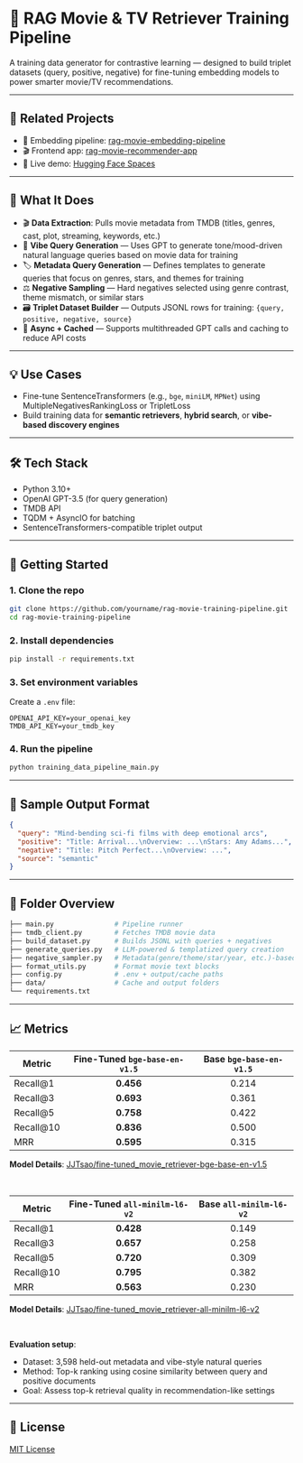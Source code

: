 # 🧠 RAG Movie & TV Retriever Training Pipeline

A training data generator for contrastive learning — designed to build triplet datasets (query, positive, negative) for fine-tuning embedding models to power smarter movie/TV recommendations.

---

## 🔗 Related Projects

- 💬 Embedding pipeline: [rag-movie-embedding-pipeline](https://github.com/jj-tsao/rag-movie-embedding-pipeline)
- 🎬 Frontend app: [rag-movie-recommender-app](https://github.com/jj-tsao/rag-movie-recommender-app)  
- 🚀 Live demo: [Hugging Face Spaces](https://huggingface.co/spaces/JJTsao/RAG_Movie_Recommendation_Assistant)

---

## 📌 What It Does

- 🎬 **Data Extraction**: Pulls movie metadata from TMDB (titles, genres, cast, plot, streaming, keywords, etc.)
- 🧠 **Vibe Query Generation** — Uses GPT to generate tone/mood-driven natural language queries based on movie data for training
- 🏷️ **Metadata Query Generation** — Defines templates to generate queries that focus on genres, stars, and themes for training
- ⚖️ **Negative Sampling** — Hard negatives selected using genre contrast, theme mismatch, or similar stars
- 🗃️ **Triplet Dataset Builder** — Outputs JSONL rows for training: `{query, positive, negative, source}`
- 🧵 **Async + Cached** — Supports multithreaded GPT calls and caching to reduce API costs

---

## 💡 Use Cases

- Fine-tune SentenceTransformers (e.g., `bge`, `miniLM`, `MPNet`) using MultipleNegativesRankingLoss or TripletLoss
- Build training data for **semantic retrievers**, **hybrid search**, or **vibe-based discovery engines**

---

## 🛠️ Tech Stack

- Python 3.10+
- OpenAI GPT-3.5 (for query generation)
- TMDB API
- TQDM + AsyncIO for batching
- SentenceTransformers-compatible triplet output

---

## 🚀 Getting Started

### 1. Clone the repo

```bash
git clone https://github.com/yourname/rag-movie-training-pipeline.git
cd rag-movie-training-pipeline
```

### 2. Install dependencies

```bash
pip install -r requirements.txt
```

### 3. Set environment variables

Create a `.env` file:
```
OPENAI_API_KEY=your_openai_key
TMDB_API_KEY=your_tmdb_key
```

### 4. Run the pipeline

```bash
python training_data_pipeline_main.py
```

---

## 🧪 Sample Output Format
```json
{
  "query": "Mind-bending sci-fi films with deep emotional arcs",
  "positive": "Title: Arrival...\nOverview: ...\nStars: Amy Adams...",
  "negative": "Title: Pitch Perfect...\nOverview: ...",
  "source": "semantic"
}
```

---

## 📂 Folder Overview
```graphql
├── main.py               # Pipeline runner
├── tmdb_client.py        # Fetches TMDB movie data
├── build_dataset.py      # Builds JSONL with queries + negatives
├── generate_queries.py   # LLM-powered & templatized query creation
├── negative_sampler.py   # Metadata(genre/theme/star/year, etc.)-based negatives
├── format_utils.py       # Format movie text blocks
├── config.py             # .env + output/cache paths
├── data/                 # Cache and output folders
└── requirements.txt
```

---

## 📈 Metrics

| Metric     | Fine-Tuned `bge-base-en-v1.5` | Base `bge-base-en-v1.5` |
| ---------- | :---------------------------: | :---------------------: |
| Recall\@1  |           **0.456**           |          0.214          |
| Recall\@3  |           **0.693**           |          0.361          |
| Recall\@5  |           **0.758**           |          0.422          |
| Recall\@10 |           **0.836**           |          0.500          |
| MRR        |           **0.595**           |          0.315          |

**Model Details**: [JJTsao/fine-tuned_movie_retriever-bge-base-en-v1.5](https://huggingface.co/JJTsao/fine-tuned_movie_retriever-bge-base-en-v1.5)

<br />
  
| Metric      | Fine-Tuned `all-minilm-l6-v2` | Base `all-minilm-l6-v2` |
|-------------|:-----------------------------:|:-----------------------:|
| Recall@1    |           **0.428**           |          0.149          |
| Recall@3    |           **0.657**           |          0.258          |
| Recall@5    |           **0.720**           |          0.309          |
| Recall@10   |           **0.795**           |          0.382          |
| MRR         |           **0.563**           |          0.230          |

**Model Details**: [JJTsao/fine-tuned_movie_retriever-all-minilm-l6-v2](https://huggingface.co/JJTsao/fine-tuned_movie_retriever-all-minilm-l6-v2)

<br />

**Evaluation setup**:
- Dataset: 3,598 held-out metadata and vibe-style natural queries
- Method: Top-k ranking using cosine similarity between query and positive documents
- Goal: Assess top-k retrieval quality in recommendation-like settings

---

## 📄 License
[MIT License](https://github.com/jj-tsao/rag-movie-training-pipeline/blob/main/LICENSE)
